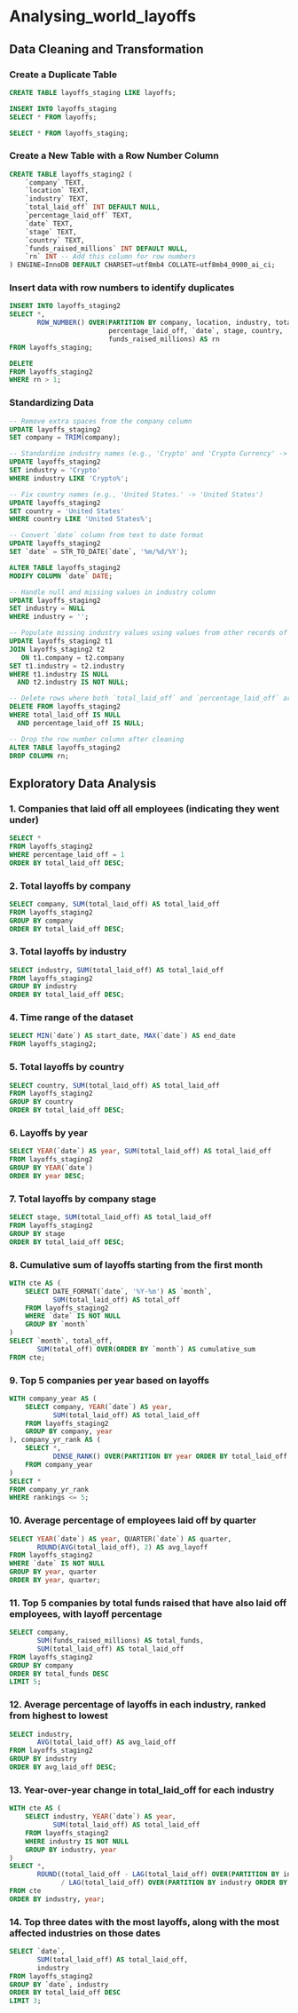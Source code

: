 # Analysing_world_layoffs
## Data Cleaning and Transformation

### Create a Duplicate Table
```sql
CREATE TABLE layoffs_staging LIKE layoffs;

INSERT INTO layoffs_staging
SELECT * FROM layoffs;

SELECT * FROM layoffs_staging;
```

### Create a New Table with a Row Number Column
```sql
CREATE TABLE layoffs_staging2 (
    `company` TEXT,
    `location` TEXT,
    `industry` TEXT,
    `total_laid_off` INT DEFAULT NULL,
    `percentage_laid_off` TEXT,
    `date` TEXT,
    `stage` TEXT,
    `country` TEXT,
    `funds_raised_millions` INT DEFAULT NULL,
    `rn` INT -- Add this column for row numbers
) ENGINE=InnoDB DEFAULT CHARSET=utf8mb4 COLLATE=utf8mb4_0900_ai_ci;
```

### Insert data with row numbers to identify duplicates
```sql
INSERT INTO layoffs_staging2
SELECT *, 
       ROW_NUMBER() OVER(PARTITION BY company, location, industry, total_laid_off, 
                         percentage_laid_off, `date`, stage, country, 
                         funds_raised_millions) AS rn
FROM layoffs_staging;

DELETE 
FROM layoffs_staging2
WHERE rn > 1;
```
### Standardizing Data

```sql
-- Remove extra spaces from the company column
UPDATE layoffs_staging2
SET company = TRIM(company);

-- Standardize industry names (e.g., 'Crypto' and 'Crypto Currency' -> 'Crypto')
UPDATE layoffs_staging2
SET industry = 'Crypto'
WHERE industry LIKE 'Crypto%';

-- Fix country names (e.g., 'United States.' -> 'United States')
UPDATE layoffs_staging2
SET country = 'United States'
WHERE country LIKE 'United States%';

-- Convert `date` column from text to date format
UPDATE layoffs_staging2
SET `date` = STR_TO_DATE(`date`, '%m/%d/%Y');

ALTER TABLE layoffs_staging2
MODIFY COLUMN `date` DATE;

-- Handle null and missing values in industry column
UPDATE layoffs_staging2
SET industry = NULL
WHERE industry = '';

-- Populate missing industry values using values from other records of the same company
UPDATE layoffs_staging2 t1
JOIN layoffs_staging2 t2
   ON t1.company = t2.company
SET t1.industry = t2.industry
WHERE t1.industry IS NULL 
  AND t2.industry IS NOT NULL;

-- Delete rows where both `total_laid_off` and `percentage_laid_off` are null
DELETE FROM layoffs_staging2
WHERE total_laid_off IS NULL 
  AND percentage_laid_off IS NULL;

-- Drop the row number column after cleaning
ALTER TABLE layoffs_staging2
DROP COLUMN rn;
``` 
## Exploratory Data Analysis

### 1. Companies that laid off all employees (indicating they went under)
```sql
SELECT * 
FROM layoffs_staging2
WHERE percentage_laid_off = 1
ORDER BY total_laid_off DESC;
```
### 2. Total layoffs by company
```sql
SELECT company, SUM(total_laid_off) AS total_laid_off
FROM layoffs_staging2
GROUP BY company
ORDER BY total_laid_off DESC;
```

### 3. Total layoffs by industry
```sql
SELECT industry, SUM(total_laid_off) AS total_laid_off
FROM layoffs_staging2
GROUP BY industry
ORDER BY total_laid_off DESC;
```

### 4. Time range of the dataset
```sql
SELECT MIN(`date`) AS start_date, MAX(`date`) AS end_date
FROM layoffs_staging2;
```

### 5. Total layoffs by country
```sql
SELECT country, SUM(total_laid_off) AS total_laid_off
FROM layoffs_staging2
GROUP BY country
ORDER BY total_laid_off DESC;
```

### 6. Layoffs by year
```sql
SELECT YEAR(`date`) AS year, SUM(total_laid_off) AS total_laid_off
FROM layoffs_staging2
GROUP BY YEAR(`date`)
ORDER BY year DESC;
```

### 7. Total layoffs by company stage
```sql
SELECT stage, SUM(total_laid_off) AS total_laid_off
FROM layoffs_staging2
GROUP BY stage
ORDER BY total_laid_off DESC;
```

### 8. Cumulative sum of layoffs starting from the first month
```sql
WITH cte AS (
    SELECT DATE_FORMAT(`date`, '%Y-%m') AS `month`, 
           SUM(total_laid_off) AS total_off
    FROM layoffs_staging2
    WHERE `date` IS NOT NULL
    GROUP BY `month`
)
SELECT `month`, total_off, 
       SUM(total_off) OVER(ORDER BY `month`) AS cumulative_sum
FROM cte;
```

### 9. Top 5 companies per year based on layoffs
```sql
WITH company_year AS (
    SELECT company, YEAR(`date`) AS year, 
           SUM(total_laid_off) AS total_laid_off
    FROM layoffs_staging2
    GROUP BY company, year
), company_yr_rank AS (
    SELECT *, 
           DENSE_RANK() OVER(PARTITION BY year ORDER BY total_laid_off DESC) AS rankings
    FROM company_year
)
SELECT * 
FROM company_yr_rank
WHERE rankings <= 5;
```

### 10. Average percentage of employees laid off by quarter
```sql
SELECT YEAR(`date`) AS year, QUARTER(`date`) AS quarter, 
       ROUND(AVG(total_laid_off), 2) AS avg_layoff
FROM layoffs_staging2
WHERE `date` IS NOT NULL
GROUP BY year, quarter
ORDER BY year, quarter;
```

### 11. Top 5 companies by total funds raised that have also laid off employees, with layoff percentage
```sql
SELECT company, 
       SUM(funds_raised_millions) AS total_funds, 
       SUM(total_laid_off) AS total_laid_off
FROM layoffs_staging2
GROUP BY company
ORDER BY total_funds DESC
LIMIT 5;
```

### 12. Average percentage of layoffs in each industry, ranked from highest to lowest
```sql
SELECT industry, 
       AVG(total_laid_off) AS avg_laid_off
FROM layoffs_staging2
GROUP BY industry
ORDER BY avg_laid_off DESC;
```

### 13. Year-over-year change in total_laid_off for each industry
```sql
WITH cte AS (
    SELECT industry, YEAR(`date`) AS year, 
           SUM(total_laid_off) AS total_laid_off
    FROM layoffs_staging2
    WHERE industry IS NOT NULL
    GROUP BY industry, year
)
SELECT *, 
       ROUND((total_laid_off - LAG(total_laid_off) OVER(PARTITION BY industry ORDER BY year)) 
             / LAG(total_laid_off) OVER(PARTITION BY industry ORDER BY year) * 100, 2) AS percentage_change
FROM cte
ORDER BY industry, year;
```

### 14. Top three dates with the most layoffs, along with the most affected industries on those dates
```sql
SELECT `date`, 
       SUM(total_laid_off) AS total_laid_off, 
       industry
FROM layoffs_staging2
GROUP BY `date`, industry
ORDER BY total_laid_off DESC
LIMIT 3;
```

